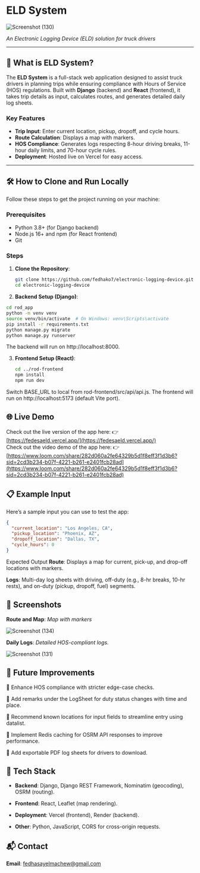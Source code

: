 # ELD System  
![Screenshot (130)](https://github.com/user-attachments/assets/227500a3-2e3b-464f-b966-819e1fc7301f)



*_An Electronic Logging Device (ELD) solution for truck drivers_*  

---  

## 🚚 What is ELD System?  

The **ELD System** is a full-stack web application designed to assist truck drivers in planning trips while ensuring compliance with Hours of Service (HOS) regulations. Built with **Django** (backend) and **React** (frontend), it takes trip details as input, calculates routes, and generates detailed daily log sheets.  

### Key Features  
- **Trip Input**: Enter current location, pickup, dropoff, and cycle hours.  
- **Route Calculation**: Displays a map with markers.  
- **HOS Compliance**: Generates logs respecting 8-hour driving breaks, 11-hour daily limits, and 70-hour cycle rules.  
- **Deployment**: Hosted live on Vercel for easy access.  

---  

## 🛠️ How to Clone and Run Locally  

Follow these steps to get the project running on your machine:  

### Prerequisites  
- Python 3.8+ (for Django backend)  
- Node.js 16+ and npm (for React frontend)  
- Git  

### Steps  

1. **Clone the Repository**:  
   ```bash
   git clone https://github.com/fedhako7/electronic-logging-device.git
   cd electronic-logging-device
   
2. **Backend Setup (Django)**:
  ```bash
  cd rod_app
  python -m venv venv
  source venv/bin/activate  # On Windows: venv\Scripts\activate
  pip install -r requirements.txt
  python manage.py migrate
  python manage.py runserver
```
The backend will run on http://localhost:8000.

3. **Frontend Setup (React)**:
    ```bash
    cd ../rod-frontend
    npm install
    npm run dev
    ```
  Switch BASE_URL to local from rod-frontend/src/api/api.js.
  The frontend will run on http://localhost:5173 (default Vite port).




## 🌐 Live Demo  
Check out the live version of the app here: 👉 [https://fedesaeld.vercel.app/](https://fedesaeld.vercel.app/)  
Check out the video demo of the app here: 👉 [https://www.loom.com/share/282d060a2fe64329b5d1f8eff3f1d3b6?sid=2cd3b234-b07f-4221-b261-e2401fcb28ad](https://www.loom.com/share/282d060a2fe64329b5d1f8eff3f1d3b6?sid=2cd3b234-b07f-4221-b261-e2401fcb28ad)  


## 📋 Example Input

Here’s a sample input you can use to test the app:
```json
{
  "current_location": "Los Angeles, CA",
  "pickup_location": "Phoenix, AZ",
  "dropoff_location": "Dallas, TX",
  "cycle_hours": 0
}
```
Expected Output
**Route**: Displays a map for current, pick-up, and drop-off locations with markers.

**Logs**: Multi-day log sheets with driving, off-duty (e.g., 8-hr breaks, 10-hr rests), and on-duty (pickup, dropoff, fuel) segments.



## 📸 Screenshots
**Route and Map**:
_Map with markers_

![Screenshot (134)](https://github.com/user-attachments/assets/c0f919fb-9940-4a80-8831-7a276e4cdc24)





**Daily Logs**:
_Detailed HOS-compliant logs._

![Screenshot (131)](https://github.com/user-attachments/assets/6799e685-7050-486c-9808-c89a066785ce)




## 🌟 Future Improvements
  🔹 Enhance HOS compliance with stricter edge-case checks.
  
  🔹 Add remarks under the LogSheet for duty status changes with time and place.
  
  🔹 Recommend known locations for input fields to streamline entry using datalist.
  
  🔹 Implement Redis caching for OSRM API responses to improve performance.
  
  🔹 Add exportable PDF log sheets for drivers to download.

## 🧰 Tech Stack
  - **Backend**: Django, Django REST Framework, Nominatim (geocoding), OSRM (routing).
  
  - **Frontend**: React, Leaflet (map rendering).
  
  - **Deployment**: Vercel (frontend), Render (backend).
  
  - **Other**: Python, JavaScript, CORS for cross-origin requests.

## 📬 Contact
  **Email**: fedhasayelmachew@gmail.com

